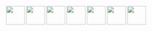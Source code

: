 

<p align="center">
  <img src="https://cdn.jsdelivr.net/gh/devicons/devicon/icons/html5/html5-original.svg" width="50" height="50" />
  
  <img src="https://cdn.jsdelivr.net/gh/devicons/devicon/icons/css3/css3-original.svg" width="50" height="50" />
  
  <img src="https://cdn.jsdelivr.net/gh/devicons/devicon/icons/javascript/javascript-original.svg" width="50" height="50" />
  
  <img src="https://cdn.jsdelivr.net/gh/devicons/devicon/icons/nodejs/nodejs-original.svg" width="50" height="50" />
  
  <img src="https://cdn.jsdelivr.net/gh/devicons/devicon/icons/express/express-original.svg" width="50" height="50" />
  
  <img src="https://cdn.jsdelivr.net/gh/devicons/devicon/icons/mysql/mysql-original.svg" width="50" height="50" />
  
  <img src="https://cdn.jsdelivr.net/gh/devicons/devicon/icons/mongodb/mongodb-original.svg" width="50" height="50" />
</p>



